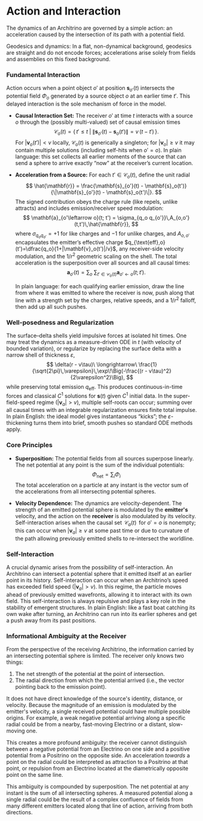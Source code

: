 # Action and Interaction

The dynamics of an Architrino are governed by a simple action: an acceleration caused by the intersection of its path with a potential field.

Geodesics and dynamics: In a flat, non-dynamical background, geodesics are straight and do not encode forces; accelerations arise solely from fields and assemblies on this fixed background.

### **Fundamental Interaction**

Action occurs when a point object $o'$ at position $\mathbf{s}_{o'}(t)$ intersects the potential field $\Phi_o$ generated by a source object $o$ at an earlier time $t'$. This delayed interaction is the sole mechanism of force in the model.

-   **Causal Interaction Set:** The receiver $o'$ at time $t$ interacts with a source $o$ through the (possibly multi-valued) set of causal emission times
    $$
    \mathcal{C}_o(t) = \big\{\, t' \le t \;\big|\; \|\mathbf{s}_{o'}(t) - \mathbf{s}_o(t')\| = v\,(t - t') \,\big\}.
    $$
    For $|\mathbf{v}_o(t')| < v$ locally, $\mathcal{C}_o(t)$ is generically a singleton; for $|\mathbf{v}_o|\ge v$ it may contain multiple solutions (including self-hits when $o'=o$). In plain language: this set collects all earlier moments of the source that can send a sphere to arrive exactly “now” at the receiver’s current location.

-   **Acceleration from a Source:** For each $t' \in \mathcal{C}_o(t)$, define the unit radial
    $$
    \hat{\mathbf{r}} = \frac{\mathbf{s}_{o'}(t) - \mathbf{s}_o(t')}{\|\mathbf{s}_{o'}(t) - \mathbf{s}_o(t')\|}.
    $$
    The signed contribution obeys the charge rule (like repels, unlike attracts) and includes emission/receiver speed modulation:
    $$
    \mathbf{a}_{o'\leftarrow o}(t; t') = \sigma_{q_o q_{o'}}\,A_{o,o'}(t,t')\,\hat{\mathbf{r}},
    $$
    where $\sigma_{q_o q_{o'}}=+1$ for like charges and $-1$ for unlike charges, and $A_{o,o'}$ encapsulates the emitter’s effective charge $q_{\text{eff},o}(t')=\dfrac{q_o}{1+|\mathbf{v}_o(t')|/v}$, any receiver-side velocity modulation, and the $1/r^2$ geometric scaling on the shell. The total acceleration is the superposition over all sources and all causal times:
    $$
    \mathbf{a}_{o'}(t) = \sum_{o}\ \sum_{t'\in \mathcal{C}_o(t)} \mathbf{a}_{o'\leftarrow o}(t; t').
    $$

    In plain language: for each qualifying earlier emission, draw the line from where it was emitted to where the receiver is now, push along that line with a strength set by the charges, relative speeds, and a $1/r^2$ falloff, then add up all such pushes.

### **Well-posedness and Regularization**
The surface–delta shells yield impulsive forces at isolated hit times. One may treat the dynamics as a measure-driven ODE in $t$ (with velocity of bounded variation), or regularize by replacing the surface delta with a narrow shell of thickness $\varepsilon$,
$$
\delta(r - v\tau)\ \longrightarrow\ \frac{1}{\sqrt{2\pi}\,\varepsilon}\,\exp\!\Big(-\frac{(r - v\tau)^2}{2\varepsilon^2}\Big),
$$
while preserving total emission $q_{\text{eff}}$. This produces continuous-in-time forces and classical $C^1$ solutions for $\mathbf{s}(t)$ given $C^1$ initial data. In the super-field-speed regime ($|\mathbf{v}_a|>v$), multiple self-roots can occur; summing over all causal times with an integrable regularization ensures finite total impulse. In plain English: the ideal model gives instantaneous “kicks”; the $\varepsilon$-thickening turns them into brief, smooth pushes so standard ODE methods apply.

### **Core Principles**

-   **Superposition:** The potential fields from all sources superpose linearly. The net potential at any point is the sum of the individual potentials:
    $$
    \Phi_{\text{net}} = \sum_{i} \Phi_i
    $$
    The total acceleration on a particle at any instant is the vector sum of the accelerations from all intersecting potential spheres.

-   **Velocity Dependence:** The dynamics are velocity-dependent. The strength of an emitted potential sphere is modulated by the **emitter's** velocity, and the action on the **receiver** is also modulated by its velocity. Self-interaction arises when the causal set $\,\mathcal{C}_a(t)\,$ for $o'=o$ is nonempty; this can occur when $|\mathbf{v}_a| \ge v$ at some past time or due to curvature of the path allowing previously emitted shells to re-intersect the worldline.

### **Self-Interaction**

A crucial dynamic arises from the possibility of self-interaction. An Architrino can intersect a potential sphere that it emitted itself at an earlier point in its history. Self-interaction can occur when an Architrino’s speed has exceeded field speed ($|\mathbf{v}_a| > v$). In this regime, the particle moves ahead of previously emitted wavefronts, allowing it to interact with its own field. This self-interaction is always repulsive and plays a key role in the stability of emergent structures. In plain English: like a fast boat catching its own wake after turning, an Architrino can run into its earlier spheres and get a push away from its past positions.

### **Informational Ambiguity at the Receiver**

From the perspective of the receiving Architrino, the information carried by an intersecting potential sphere is limited. The receiver only knows two things:
1.  The net strength of the potential at the point of intersection.
2.  The radial direction from which the potential arrived (i.e., the vector pointing back to the emission point).

It does not have direct knowledge of the source's identity, distance, or velocity. Because the magnitude of an emission is modulated by the emitter's velocity, a single received potential could have multiple possible origins. For example, a weak negative potential arriving along a specific radial could be from a nearby, fast-moving Electrino or a distant, slow-moving one.

This creates a more profound ambiguity: the receiver cannot distinguish between a negative potential from an Electrino on one side and a positive potential from a Positrino on the opposite side. An acceleration *towards* a point on the radial could be interpreted as attraction to a Positrino at that point, or repulsion from an Electrino located at the diametrically opposite point on the same line.

This ambiguity is compounded by superposition. The net potential at any instant is the sum of all intersecting spheres. A measured potential along a single radial could be the result of a complex confluence of fields from many different emitters located along that line of action, arriving from both directions.
